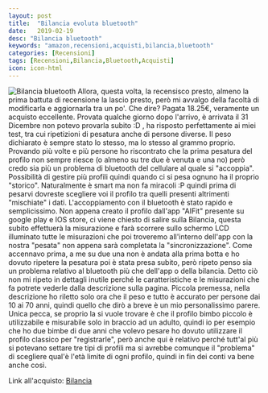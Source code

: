 ```yaml
---
layout: post
title:  "Bilancia evoluta bluetooth"
date:   2019-02-19
desc: "Bilancia bluetooth"
keywords: "amazon,recensioni,acquisti,bilancia,bluetooth"
categories: [Recensioni]
tags: [Recensioni,Bilancia,Bluetooth,Acquisti]
icon: icon-html
---
```


![Bilancia bluetooth](https://images-na.ssl-images-amazon.com/images/I/51qcxUYzfTL._SL1000_.jpg)
Allora, questa volta, la recensisco presto, almeno la prima battuta di recensione la lascio presto, però mi avvalgo della facoltà di modificarla e aggiornarla tra un po'.
Che dire? Pagata 18.25€, veramente un acquisto eccellente. Provata qualche giorno dopo l'arrivo, è arrivata il 31 Dicembre non potevo provarla subito :D , ha risposto perfettamente ai miei test, tra cui ripetizioni di pesatura anche di persone diverse. Il peso dichiarato è sempre stato lo stesso, ma lo stesso al grammo proprio. Provando più volte e più persone ho riscontrato che la prima pesatura del profilo non sempre riesce (o almeno su tre due è venuta e una no) però credo sia più un problema di bluetooth del cellulare al quale si "accoppia". Possibilità di gestire più profili quindi quando ci si pesa ognuno ha il proprio "storico". Naturalmente è smart ma non fa miracoli :P quindi prima di pesarvi dovreste scegliere voi il profilo tra quelli presenti altrimenti "mischiate" i dati. L'accoppiamento con il bluetooth è stato rapido e semplicissimo. Non appena creato il profilo dall'app "AIFit" presente su google play e IOS store, ci viene chiesto di salire sulla Bilancia, questa subito effettuerà la misurazione e farà scorrere sullo schermo LCD illuminato tutte le misurazioni che poi troveremo all'interno dell'app con la nostra "pesata" non appena sarà completata la "sincronizzazione". Come accennavo prima, a me su due una non è andata alla prima botta e ho dovuto ripetere la pesatura poi è stata presa subito, però ripeto penso sia un problema relativo al bluetooth più che dell'app o della bilancia. Detto ciò non mi ripeto in dettagli inutile perché le caratteristiche e le misurazioni che fa potrete vederle dalla descrizione sulla pagina.
Piccola premessa, nella descrizione ho riletto solo ora che il peso e tutto è accurato per persone dai 10 ai 70 anni, quindi quello che dirò a breve è un mio personalissimo parere.
Unica pecca, se proprio la si vuole trovare è che il profilo bimbo piccolo è utilizzabile e misurabile solo in braccio ad un adulto, quindi io per esempio che ho due bimbe di due anni che volevo pesare ho dovuto utilizzare il profilo classico per "registrarle", però anche qui è relativo perché tutt'al più si potevano settare tre tipi di profili ma si avrebbe comunque il "problema" di scegliere qual'è l'età limite di ogni profilo, quindi in fin dei conti va bene anche così.

Link all'acquisto: [Bilancia](https://amzn.to/2V356MQ)
